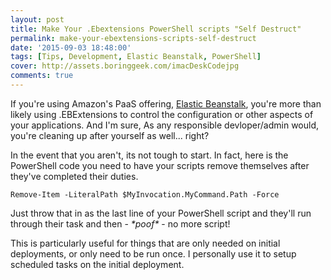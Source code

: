 ```yaml
---
layout: post
title: Make Your .Ebextensions PowerShell scripts "Self Destruct"
permalink: make-your-ebextensions-scripts-self-destruct
date: '2015-09-03 18:48:00'
tags: [Tips, Development, Elastic Beanstalk, PowerShell]
cover: http://assets.boringgeek.com/imacDeskCodejpg
comments: true
---
```


If you're using Amazon's PaaS offering, [Elastic Beanstalk](https://aws.amazon.com/elasticbeanstalk/), you're more than likely using .EBExtensions to control the configuration or other aspects of your applications.  And I'm sure, As any responsible devloper/admin would, you're cleaning up after yourself as well... right?

In the event that you aren't, its not tough to start.  In fact, here is the PowerShell code you need to have your scripts remove themselves after they've completed their duties.

```Remove-Item -LiteralPath $MyInvocation.MyCommand.Path -Force```

Just throw that in as the last line of your PowerShell script and they'll run through their task and then - *\*poof\** - no more script!

This is particularly useful for things that are only needed on initial deployments, or only need to be run once.  I personally use it to setup scheduled tasks on the initial deployment.
